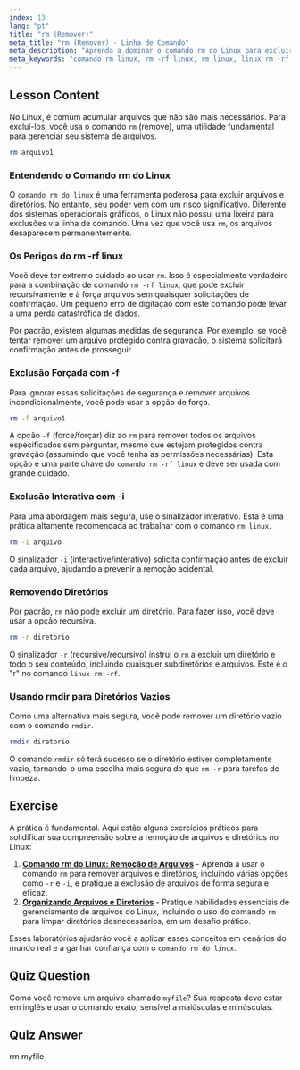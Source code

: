 ```yaml
---
index: 13
lang: "pt"
title: "rm (Remover)"
meta_title: "rm (Remover) - Linha de Comando"
meta_description: "Aprenda a dominar o comando rm do Linux para excluir arquivos com segurança. Este guia aborda o poderoso comando rm -rf do Linux, o modo interativo e como evitar armadilhas comuns ao usar rm no Linux."
meta_keywords: "comando rm linux, rm -rf linux, rm linux, linux rm -rf, comando rm -rf linux, comando rm, excluir arquivos linux, remover diretórios, rmdir"
---
```


## Lesson Content

No Linux, é comum acumular arquivos que não são mais necessários. Para excluí-los, você usa o comando `rm` (remove), uma utilidade fundamental para gerenciar seu sistema de arquivos.

```bash
rm arquivo1
```

### Entendendo o Comando rm do Linux

O `comando rm do linux` é uma ferramenta poderosa para excluir arquivos e diretórios. No entanto, seu poder vem com um risco significativo. Diferente dos sistemas operacionais gráficos, o Linux não possui uma lixeira para exclusões via linha de comando. Uma vez que você usa `rm`, os arquivos desaparecem permanentemente.

### Os Perigos do rm -rf linux

Você deve ter extremo cuidado ao usar `rm`. Isso é especialmente verdadeiro para a combinação de comando `rm -rf linux`, que pode excluir recursivamente e à força arquivos sem quaisquer solicitações de confirmação. Um pequeno erro de digitação com este comando pode levar a uma perda catastrófica de dados.

Por padrão, existem algumas medidas de segurança. Por exemplo, se você tentar remover um arquivo protegido contra gravação, o sistema solicitará confirmação antes de prosseguir.

### Exclusão Forçada com -f

Para ignorar essas solicitações de segurança e remover arquivos incondicionalmente, você pode usar a opção de força.

```bash
rm -f arquivo1
```

A opção `-f` (force/forçar) diz ao `rm` para remover todos os arquivos especificados sem perguntar, mesmo que estejam protegidos contra gravação (assumindo que você tenha as permissões necessárias). Esta opção é uma parte chave do `comando rm -rf linux` e deve ser usada com grande cuidado.

### Exclusão Interativa com -i

Para uma abordagem mais segura, use o sinalizador interativo. Esta é uma prática altamente recomendada ao trabalhar com o comando `rm linux`.

```bash
rm -i arquivo
```

O sinalizador `-i` (interactive/interativo) solicita confirmação antes de excluir cada arquivo, ajudando a prevenir a remoção acidental.

### Removendo Diretórios

Por padrão, `rm` não pode excluir um diretório. Para fazer isso, você deve usar a opção recursiva.

```bash
rm -r diretorio
```

O sinalizador `-r` (recursive/recursivo) instrui o `rm` a excluir um diretório e todo o seu conteúdo, incluindo quaisquer subdiretórios e arquivos. Este é o "r" no comando `linux rm -rf`.

### Usando rmdir para Diretórios Vazios

Como uma alternativa mais segura, você pode remover um diretório vazio com o comando `rmdir`.

```bash
rmdir diretorio
```

O comando `rmdir` só terá sucesso se o diretório estiver completamente vazio, tornando-o uma escolha mais segura do que `rm -r` para tarefas de limpeza.

## Exercise

A prática é fundamental. Aqui estão alguns exercícios práticos para solidificar sua compreensão sobre a remoção de arquivos e diretórios no Linux:

1.  **[Comando rm do Linux: Remoção de Arquivos](https://labex.io/pt/labs/linux-linux-rm-command-file-removing-209741)** - Aprenda a usar o comando `rm` para remover arquivos e diretórios, incluindo várias opções como `-r` e `-i`, e pratique a exclusão de arquivos de forma segura e eficaz.
2.  **[Organizando Arquivos e Diretórios](https://labex.io/pt/labs/linux-organizing-files-and-directories-387877)** - Pratique habilidades essenciais de gerenciamento de arquivos do Linux, incluindo o uso do comando `rm` para limpar diretórios desnecessários, em um desafio prático.

Esses laboratórios ajudarão você a aplicar esses conceitos em cenários do mundo real e a ganhar confiança com o `comando rm do linux`.

## Quiz Question

Como você remove um arquivo chamado `myfile`? Sua resposta deve estar em inglês e usar o comando exato, sensível a maiúsculas e minúsculas.

## Quiz Answer

rm myfile
